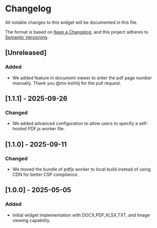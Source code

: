 # Changelog

All notable changes to this widget will be documented in this file.

The format is based on [Keep a Changelog](https://keepachangelog.com/en/1.0.0/), and this project adheres to [Semantic Versioning](https://semver.org/spec/v2.0.0.html).

## [Unreleased]

### Added

- We added feature in document viewer to enter the pdf page number manually. Thank you @mx-kshitij for the pull request.

## [1.1.1] - 2025-09-26

### Changed

- We added advanced configuration to allow users to specify a self-hosted PDF.js worker file.

## [1.1.0] - 2025-09-11

### Changed

- We moved the bundle of pdfjs worker to local build instead of using CDN for better CSP compliance.

## [1.0.0] - 2025-05-05

### Added

- Initial widget implementation with DOCX,PDF,XLSX,TXT, and Image viewing capability.

